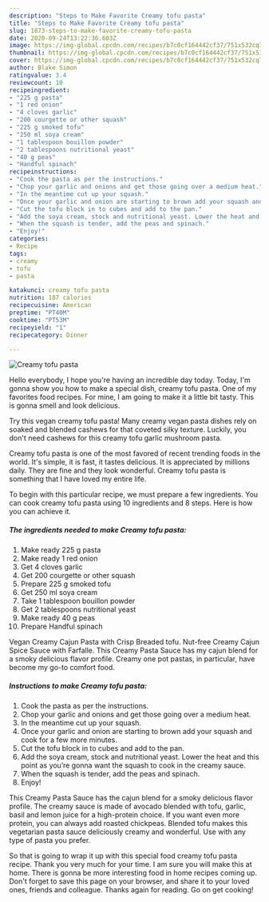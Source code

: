```yaml
---
description: "Steps to Make Favorite Creamy tofu pasta"
title: "Steps to Make Favorite Creamy tofu pasta"
slug: 1873-steps-to-make-favorite-creamy-tofu-pasta
date: 2020-09-24T13:22:36.603Z
image: https://img-global.cpcdn.com/recipes/b7c0cf164442cf37/751x532cq70/creamy-tofu-pasta-recipe-main-photo.jpg
thumbnail: https://img-global.cpcdn.com/recipes/b7c0cf164442cf37/751x532cq70/creamy-tofu-pasta-recipe-main-photo.jpg
cover: https://img-global.cpcdn.com/recipes/b7c0cf164442cf37/751x532cq70/creamy-tofu-pasta-recipe-main-photo.jpg
author: Blake Simon
ratingvalue: 3.4
reviewcount: 10
recipeingredient:
- "225 g pasta"
- "1 red onion"
- "4 cloves garlic"
- "200 courgette or other squash"
- "225 g smoked tofu"
- "250 ml soya cream"
- "1 tablespoon bouillon powder"
- "2 tablespoons nutritional yeast"
- "40 g peas"
- "Handful spinach"
recipeinstructions:
- "Cook the pasta as per the instructions."
- "Chop your garlic and onions and get those going over a medium heat."
- "In the meantime cut up your squash."
- "Once your garlic and onion are starting to brown add your squash and cook for a few more minutes."
- "Cut the tofu block in to cubes and add to the pan."
- "Add the soya cream, stock and nutritional yeast. Lower the heat and this point as you’re gonna want the squash to cook in the creamy sauce."
- "When the squash is tender, add the peas and spinach."
- "Enjoy!"
categories:
- Recipe
tags:
- creamy
- tofu
- pasta

katakunci: creamy tofu pasta 
nutrition: 187 calories
recipecuisine: American
preptime: "PT40M"
cooktime: "PT53M"
recipeyield: "1"
recipecategory: Dinner

---
```



![Creamy tofu pasta](https://img-global.cpcdn.com/recipes/b7c0cf164442cf37/751x532cq70/creamy-tofu-pasta-recipe-main-photo.jpg)

Hello everybody, I hope you're having an incredible day today. Today, I'm gonna show you how to make a special dish, creamy tofu pasta. One of my favorites food recipes. For mine, I am going to make it a little bit tasty. This is gonna smell and look delicious.

Try this vegan creamy tofu pasta! Many creamy vegan pasta dishes rely on soaked and blended cashews for that coveted silky texture. Luckily, you don&#39;t need cashews for this creamy tofu garlic mushroom pasta.

Creamy tofu pasta is one of the most favored of recent trending foods in the world. It's simple, it is fast, it tastes delicious. It is appreciated by millions daily. They are fine and they look wonderful. Creamy tofu pasta is something that I have loved my entire life.


To begin with this particular recipe, we must prepare a few ingredients. You can cook creamy tofu pasta using 10 ingredients and 8 steps. Here is how you can achieve it.

<!--inarticleads1-->

##### The ingredients needed to make Creamy tofu pasta:

1. Make ready 225 g pasta
1. Make ready 1 red onion
1. Get 4 cloves garlic
1. Get 200 courgette or other squash
1. Prepare 225 g smoked tofu
1. Get 250 ml soya cream
1. Take 1 tablespoon bouillon powder
1. Get 2 tablespoons nutritional yeast
1. Make ready 40 g peas
1. Prepare Handful spinach


Vegan Creamy Cajun Pasta with Crisp Breaded tofu. Nut-free Creamy Cajun Spice Sauce with Farfalle. This Creamy Pasta Sauce has my cajun blend for a smoky delicious flavor profile. Creamy one pot pastas, in particular, have become my go-to comfort food. 

<!--inarticleads2-->

##### Instructions to make Creamy tofu pasta:

1. Cook the pasta as per the instructions.
1. Chop your garlic and onions and get those going over a medium heat.
1. In the meantime cut up your squash.
1. Once your garlic and onion are starting to brown add your squash and cook for a few more minutes.
1. Cut the tofu block in to cubes and add to the pan.
1. Add the soya cream, stock and nutritional yeast. Lower the heat and this point as you’re gonna want the squash to cook in the creamy sauce.
1. When the squash is tender, add the peas and spinach.
1. Enjoy!


This Creamy Pasta Sauce has the cajun blend for a smoky delicious flavor profile. The creamy sauce is made of avocado blended with tofu, garlic, basil and lemon juice for a high-protein choice. If you want even more protein, you can always add roasted chickpeas. Blended tofu makes this vegetarian pasta sauce deliciously creamy and wonderful. Use with any type of pasta you prefer. 

So that is going to wrap it up with this special food creamy tofu pasta recipe. Thank you very much for your time. I am sure you will make this at home. There is gonna be more interesting food in home recipes coming up. Don't forget to save this page on your browser, and share it to your loved ones, friends and colleague. Thanks again for reading. Go on get cooking!
